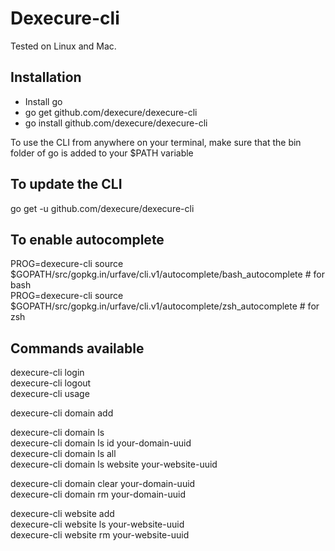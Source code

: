 # Dexecure-cli

Tested on Linux and Mac.

## Installation

- Install go
- go get github.com/dexecure/dexecure-cli
- go install github.com/dexecure/dexecure-cli

To use the CLI from anywhere on your terminal, make sure that the bin folder of go is added to your $PATH variable

## To update the CLI

go get -u github.com/dexecure/dexecure-cli

## To enable autocomplete

PROG=dexecure-cli source $GOPATH/src/gopkg.in/urfave/cli.v1/autocomplete/bash_autocomplete # for bash  
PROG=dexecure-cli source $GOPATH/src/gopkg.in/urfave/cli.v1/autocomplete/zsh_autocomplete # for zsh

## Commands available

dexecure-cli login  
dexecure-cli logout  
dexecure-cli usage

dexecure-cli domain add

dexecure-cli domain ls  
dexecure-cli domain ls id your-domain-uuid  
dexecure-cli domain ls all  
dexecure-cli domain ls website your-website-uuid

dexecure-cli domain clear your-domain-uuid  
dexecure-cli domain rm your-domain-uuid

dexecure-cli website add  
dexecure-cli website ls your-website-uuid  
dexecure-cli website rm your-website-uuid
